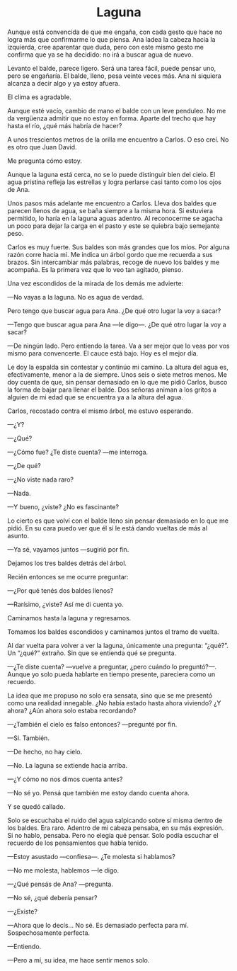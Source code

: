 # <center>Laguna</center>

Aunque está convencida de que me engaña, con cada gesto que hace no logra más que confirmarme lo que piensa. Ana ladea la cabeza hacia la izquierda, cree aparentar que duda, pero con este mismo gesto me confirma que ya se ha decidido: no irá a buscar agua de nuevo.

Levanto el balde, parece ligero. Será una tarea fácil, puede pensar uno, pero se engañaría. El balde, lleno, pesa veinte veces más. Ana ni siquiera alcanza a decir algo y ya estoy afuera.

El clima es agradable.

Aunque esté vacío, cambio de mano el balde con un leve penduleo. No me da vergüenza admitir que no estoy en forma. Aparte del trecho que hay hasta el río, ¿qué más habría de hacer?

A unos trescientos metros de la orilla me encuentro a Carlos. O eso creí. No es otro que Juan David.

Me pregunta cómo estoy.

Aunque la laguna está cerca, no se lo puede distinguir bien del cielo. El agua prístina refleja las estrellas y logra perlarse casi tanto como los ojos de Ana.

Unos pasos más adelante me encuentro a Carlos. Lleva dos baldes que parecen llenos de agua, se baña siempre a la misma hora. Si estuviera permitido, lo haría en la laguna aguas adentro. Al reconocerme se agacha un poco para dejar la carga en el pasto y este se quiebra bajo semejante peso.

Carlos es muy fuerte. Sus baldes son más grandes que los míos. Por alguna razón corre hacia mí. Me indica un árbol gordo que me recuerda a sus brazos. Sin intercambiar más palabras, recoge de nuevo los baldes y me acompaña. Es la primera vez que lo veo tan agitado, pienso.

Una vez escondidos de la mirada de los demás me advierte:

—No vayas a la laguna. No es agua de verdad.

Pero tengo que buscar agua para Ana. ¿De qué otro lugar la voy a sacar?

—Tengo que buscar agua para Ana —le digo—. ¿De qué otro lugar la voy a sacar?

—De ningún lado. Pero entiendo la tarea. Va a ser mejor que lo veas por vos mismo para convencerte. El cauce está bajo. Hoy es el mejor día. 
 
Le doy la espalda sin contestar y continúo mi camino. La altura del agua es, efectivamente, menor a la de siempre. Unos seis o siete metros menos. Me doy cuenta de que, sin pensar demasiado en lo que me pidió Carlos, busco la forma de bajar para llenar el balde. Dos señoras animan a los gritos a alguien de mi edad que se encuentra ya a la altura del agua.

Carlos, recostado contra el mismo árbol, me estuvo esperando.

—¿Y?

—¿Qué?

—¿Cómo fue? ¿Te diste cuenta? —me interroga.

—¿De qué?

—¿No viste nada raro?

—Nada.

—Y bueno, ¿viste? ¿No es fascinante?

Lo cierto es que volví con el balde lleno sin pensar demasiado en lo que me pidió. En su cara puedo ver que él sí le está dando vueltas de más al asunto.

—Ya sé, vayamos juntos —sugirió por fin.

Dejamos los tres baldes detrás del árbol.

Recién entonces se me ocurre preguntar:

—¿Por qué tenés dos baldes llenos?

—Rarísimo, ¿viste? Así me di cuenta yo.

Caminamos hasta la laguna y regresamos.

Tomamos los baldes escondidos y caminamos juntos el tramo de vuelta.

Al dar vuelta para volver a ver la laguna, únicamente una pregunta: “¿qué?”. Un “¿qué?” extraño. Sin que se entienda qué se pregunta.

—¿Te diste cuenta? —vuelve a preguntar, ¿pero cuándo lo preguntó?—. Aunque yo solo pueda hablarte en tiempo presente, pareciera como un recuerdo.

La idea que me propuso no solo era sensata, sino que se me presentó como una realidad innegable. ¿No había estado hasta ahora viviendo? ¿Y ahora? ¿Aún ahora solo estaba recordando?

—¿También el cielo es falso entonces? —pregunté por fin.

—Sí. También.

—De hecho, no hay cielo.

—No. La laguna se extiende hacia arriba.

—¿Y cómo no nos dimos cuenta antes?

—No sé yo. Pensá que también me estoy dando cuenta ahora.

Y se quedó callado.

Solo se escuchaba el ruido del agua salpicando sobre sí misma dentro de los baldes. Era raro. Adentro de mi cabeza pensaba, en su más expresión. Si no hablo, pensaba. Pero no elegía qué pensar. Solo podía escuchar el recuerdo de los pensamientos que había tenido.

—Estoy asustado —confiesa—. ¿Te molesta si hablamos?

—No me molesta, hablemos —le digo.

—¿Qué pensás de Ana? —pregunta.

—No sé, ¿qué debería pensar?

—¿Existe?

—Ahora que lo decís… No sé. Es demasiado perfecta para mí. Sospechosamente perfecta.

—Entiendo.

—Pero a mí, su idea, me hace sentir menos solo.
